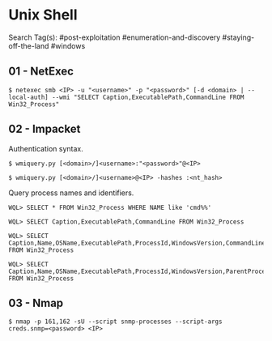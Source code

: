 # Unix Shell

Search Tag(s): #post-exploitation #enumeration-and-discovery #staying-off-the-land #windows

## 01 - NetExec

```
$ netexec smb <IP> -u "<username>" -p "<password>" [-d <domain> | --local-auth] --wmi "SELECT Caption,ExecutablePath,CommandLine FROM Win32_Process"
```

## 02 - Impacket

Authentication syntax.

```
$ wmiquery.py [<domain>/]<username>:"<password>"@<IP>

$ wmiquery.py [<domain>/]<username>@<IP> -hashes :<nt_hash>
```

Query process names and identifiers.

```
WQL> SELECT * FROM Win32_Process WHERE NAME like 'cmd%%'

WQL> SELECT Caption,ExecutablePath,CommandLine FROM Win32_Process

WQL> SELECT Caption,Name,OSName,ExecutablePath,ProcessId,WindowsVersion,CommandLine FROM Win32_Process

WQL> SELECT Caption,Name,OSName,ExecutablePath,ProcessId,WindowsVersion,ParentProcessId,SessionId,CommandLine FROM Win32_Process
```

## 03 - Nmap

```
$ nmap -p 161,162 -sU --script snmp-processes --script-args creds.snmp=<password> <IP>
```